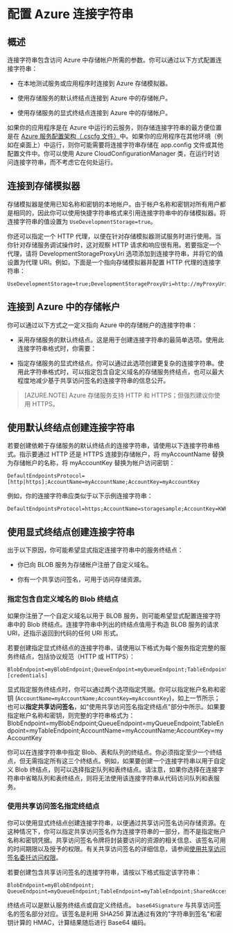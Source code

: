 <properties 
	pageTitle="配置 Azure 连接字符串" 
	description="了解如何在 Azure 中配置存储帐户的连接字符串。" 
	services="storage" 
	documentationCenter="" 
	authors="tamram" 
	manager="adinah" 
	editor="cgronlun"/>
<tags ms.service="storage"
    ms.date=""
    wacn.date="04/15/2015"
    />










# 配置 Azure 连接字符串

## 概述
连接字符串包含访问 Azure 中存储帐户所需的参数。你可以通过以下方式配置连接字符串：

- 在本地测试服务或应用程序时连接到 Azure 存储模拟器。

- 使用存储服务的默认终结点连接到 Azure 中的存储帐户。

- 使用存储服务的显式终结点连接到 Azure 中的存储帐户。

如果你的应用程序是在 Azure 中运行的云服务，则存储连接字符串的最方便位置是在 [Azure 服务配置架构（.cscfg 文件）](https://msdn.microsoft.com/zh-cn/library/ee758710.aspx)中。如果你的应用程序在其他环境（例如在桌面上）中运行，则你可能需要将连接字符串存储在 app.config 文件或其他配置文件中。你可以使用 Azure CloudConfigurationManager 类，在运行时访问连接字符串，而不考虑它在何处运行。

## 连接到存储模拟器

存储模拟器是使用已知名称和密钥的本地帐户。由于帐户名称和密钥对所有用户都是相同的，因此你可以使用快捷字符串格式来引用连接字符串中的存储模拟器。将连接字符串的值设置为 `UseDevelopmentStorage=true`。

你还可以指定一个 HTTP 代理，以便在针对存储模拟器测试服务时进行使用。当你针对存储服务调试操作时，这对观察 HTTP 请求和响应很有用。若要指定一个代理，请将 DevelopmentStorageProxyUri 选项添加到连接字符串，并将它的值设置为代理 URI。例如，下面是一个指向存储模拟器并配置 HTTP 代理的连接字符串：

    UseDevelopmentStorage=true;DevelopmentStorageProxyUri=http://myProxyUri

## 连接到 Azure 中的存储帐户

你可以通过以下方式之一定义指向 Azure 中的存储帐户的连接字符串：

- 采用存储服务的默认终结点。这是用于创建连接字符串的最简单选项。使用此连接字符串格式时，你需要： 

- 指定存储服务的显式终结点。你可以通过此选项创建更复杂的连接字符串。使用此字符串格式时，可以指定包含自定义域名的存储服务终结点，也可以最大程度地减少基于共享访问签名的连接字符串的信息公开。


> [AZURE.NOTE] Azure 存储服务支持 HTTP 和 HTTPS；但强烈建议你使用 HTTPS。

## 使用默认终结点创建连接字符串

若要创建依赖于存储服务的默认终结点的连接字符串，请使用以下连接字符串格式。指示要通过 HTTP 还是 HTTPS 连接到存储帐户，将 myAccountName 替换为存储帐户的名称，将 myAccountKey 替换为帐户访问密钥：

    DefaultEndpointsProtocol=[http|https];AccountName=myAccountName;AccountKey=myAccountKey

例如，你的连接字符串应类似于以下示例连接字符串：

    DefaultEndpointsProtocol=https;AccountName=storagesample;AccountKey=KWPLd0rpW2T0U7K2pVpF8rYr1BgYtR7wYQk33AYiXeUoquiaY6o0TWqduxmPHlqeCNZ3LU0DHptbeIHy5l/Yhg==

## 使用显式终结点创建连接字符串

出于以下原因，你可能希望显式指定连接字符串中的服务终结点：

- 你已向 BLOB 服务为存储帐户注册了自定义域名。

- 你有一个共享访问签名，可用于访问存储资源。

### 指定包含自定义域名的 Blob 终结点 
如果你注册了一个自定义域名以用于 BLOB 服务，则可能希望显式配置连接字符串中的 Blob 终结点。连接字符串中列出的终结点值用于构造 BLOB 服务的请求 URI，还指示返回到代码的任何 URI 形式。 

若要创建指定显式终结点的连接字符串，请使用以下格式为每个服务指定完整的服务终结点，包括协议规范（HTTP 或 HTTPS）：

    BlobEndpoint=myBlobEndpoint;QueueEndpoint=myQueueEndpoint;TableEndpoint=myTableEndpoint;[credentials]

显式指定服务终结点时，你可以通过两个选项指定凭据。你可以指定帐户名称和密钥 (`AccountName=myAccountName;AccountKey=myAccountKey`)，如上一节所示；也可以**指定共享访问签名**，如"使用共享访问签名指定终结点"部分中所示。如果要指定帐户名称和密钥，则完整的字符串格式为：
    BlobEndpoint=myBlobEndpoint;QueueEndpoint=myQueueEndpoint;TableEndpoint=myTableEndpoint;AccountName=myAccountName;AccountKey=myAccountKey

你可以在连接字符串中指定 Blob、表和队列的终结点。你必须指定至少一个终结点，但无需指定所有这三个终结点。例如，如果要创建一个连接字符串以用于自定义 Blob 终结点，则可以选择指定队列和表终结点。请注意，如果你选择在连接字符串中省略队列和表终结点，则将无法使用该连接字符串从代码访问队列和表服务。

### 使用共享访问签名指定终结点 
你可以使用显式终结点创建连接字符串，以便通过共享访问签名访问存储资源。在这种情况下，你可以指定共享访问签名作为连接字符串的一部分，而不是指定帐户名称和密钥凭据。共享访问签名令牌将封装要访问的资源的相关信息、该签名可用的时间期限以及授予的权限。有关共享访问签名的详细信息，请参阅[使用共享访问签名委托访问权限](https://msdn.microsoft.com/zh-cn/library/ee395415.aspx)。

若要创建包含共享访问签名的连接字符串，请按以下格式指定该字符串：

    BlobEndpoint=myBlobEndpoint; QueueEndpoint=myQueueEndpoint;TableEndpoint=myTableEndpoint;SharedAccessSignature=base64Signature

终结点可以是默认服务终结点或自定义终结点。 `base64Signature` 与共享访问签名的签名部分对应。该签名是利用 SHA256 算法通过有效的"字符串到签名"和密钥计算的 HMAC，计算结果随后进行 Base64 编码。

<!--HONumber=50-->